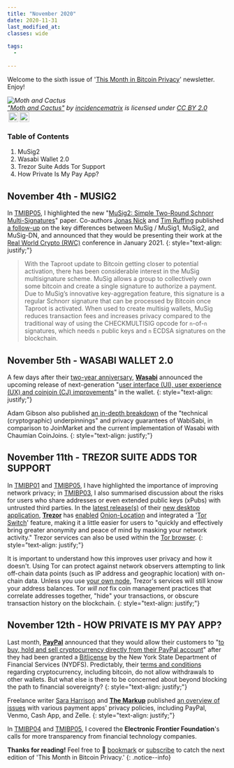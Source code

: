 ```yaml
---
title: "November 2020"
date: 2020-11-31
last_modified_at:
classes: wide
  
tags:
  - 
  
---
```


Welcome to the sixth issue of '[This Month in Bitcoin Privacy](https://enegnei.github.io/This-Month-In-Bitcoin-Privacy/about/)' newsletter. Enjoy!

<p style="font-size: 0.9rem;font-style: italic;"><img style="display: block;" src="https://live.staticflickr.com/1665/26390452831_cbab823d9b_b.jpg" alt="Moth and Cactus"><a href="https://www.flickr.com/photos/114641806@N08/26390452831">"Moth and Cactus"</a><span> by <a href="https://www.flickr.com/photos/114641806@N08">incidencematrix</a></span> is licensed under <a href="https://creativecommons.org/licenses/by/2.0/?ref=ccsearch&atype=html" style="margin-right: 5px;">CC BY 2.0</a><a href="https://creativecommons.org/licenses/by/2.0/?ref=ccsearch&atype=html" target="_blank" rel="noopener noreferrer" style="display: inline-block;white-space: none;margin-top: 2px;margin-left: 3px;height: 22px !important;"><img style="height: inherit;margin-right: 3px;display: inline-block;" src="https://search.creativecommons.org/static/img/cc_icon.svg?image_id=85c12ef6-a459-42ab-b6b3-4a051b9cff84" /><img style="height: inherit;margin-right: 3px;display: inline-block;" src="https://search.creativecommons.org/static/img/cc-by_icon.svg" /></a></p>

### Table of Contents

1. MuSig2
2. Wasabi Wallet 2.0
3. Trezor Suite Adds Tor Support
4. How Private Is My Pay App?

## November 4th - MUSIG2

In [TMIBP05](https://enegnei.github.io/This-Month-In-Bitcoin-Privacy/October_2020/#october-14th---smore-schnorr-and-tapscript), I highlighted the new "[MuSig2: Simple Two-Round Schnorr Multi-Signatures](https://eprint.iacr.org/2020/1261.pdf)" paper. Co-authors [Jonas Nick](https://twitter.com/n1ckler/status/1324057131159617539) and [Tim Ruffing](https://twitter.com/real_or_random) published [a follow-up](https://medium.com/blockstream/musig2-simple-two-round-schnorr-multisignatures-bf9582e99295) on the key differences between MuSig / MuSig1, MuSig2, and MuSig-DN, and announced that they would be presenting their work at the [Real World Crypto (RWC)](https://rwc.iacr.org/2021/) conference in January 2021.
{: style="text-align: justify;"}

> With the Taproot update to Bitcoin getting closer to potential activation, there has been considerable interest in the MuSig multisignature scheme. MuSig allows a group to collectively own some bitcoin and create a single signature to authorize a payment. Due to MuSig’s innovative key-aggregation feature, this signature is a regular Schnorr signature that can be processed by Bitcoin once Taproot is activated. When used to create multisig wallets, MuSig reduces transaction fees and increases privacy compared to the traditional way of using the CHECKMULTISIG opcode for `n`-of-`n` signatures, which needs `n` public keys and `n` ECDSA signatures on the blockchain.

## November 5th - WASABI WALLET 2.0

A few days after their [two-year anniversary](https://enegnei.github.io/This-Month-In-Bitcoin-Privacy/October_2020/#october-31st---happy-bitcoin-whitepaper-day), [**Wasabi**](https://twitter.com/wasabiwallet/status/1324260216540696577) announced the upcoming release of next-generation "[user interface (UI), user experience (UX) and coinjoin (CJ) improvements](https://blog.wasabiwallet.io/wasabi-wallet-2/)" in the wallet.
{: style="text-align: justify;"}

Adam Gibson also published [an in-depth breakdown](https://joinmarket.me/blog/blog/from-mac-to-wabisabi/) of the "technical (cryptographic) underpinnings" and privacy guarantees of WabiSabi, in comparison to JoinMarket and the current implementation of Wasabi with Chaumian CoinJoins.
{: style="text-align: justify;"}

## November 11th - TREZOR SUITE ADDS TOR SUPPORT

In [TMIBP01](https://enegnei.github.io/This-Month-In-Bitcoin-Privacy/June_2020/#june-9th---rebroadcasting-and-network-privacy) and [TMIBP05](https://enegnei.github.io/This-Month-In-Bitcoin-Privacy/October_2020/#october-11th---bip155-and-tor-onions-v3), I have highlighted the importance of improving network privacy; in [TMIBP03](https://enegnei.github.io/This-Month-In-Bitcoin-Privacy/August_2020/#august-27th---what-is-an-xpub), I also summarised discussion about the risks for users who share addresses or even extended public keys (xPubs) with untrusted third parties. In the [latest release(s)](https://github.com/trezor/trezor-suite/releases/tag/v20.11.1) of their [new desktop application](https://blog.trezor.io/introducing-trezor-suite-public-beta-7c5949aeef45), [**Trezor**](https://twitter.com/Trezor/status/1326548520975806465) has [enabled](https://github.com/trezor/trezor-suite/commit/1f526df2afa9e43e36208e7246433ab550b8ac5b#diff-2a78bf3847462032fce99353b8797e5800c906aaf47b6675d324e305732428a4) [Onion-Location](https://enegnei.github.io/This-Month-In-Bitcoin-Privacy/July_2020/#july-8th---hyperonionization) and integrated a '[Tor Switch](https://blog.trezor.io/privacy-in-trezor-suite-introducing-the-tor-switch-ac787a1c1c65)' feature, making it a little easier for users to "quickly and effectively bring greater anonymity and peace of mind by masking your network activity." Trezor services can also be used within the [Tor browser](https://wiki.trezor.io/Tor).
{: style="text-align: justify;"}

It is important to understand how this improves user privacy and how it doesn't. Using Tor can protect against network observers attempting to link off-chain data points (such as IP address and geographic location) with on-chain data. Unless you use [your own node](https://github.com/trezor/blockbook), Trezor's services will still know your address balances. Tor _will not_ fix coin management practices that correlate addresses together, "hide" your transactions, or obscure transaction history on the blockchain.
{: style="text-align: justify;"}

## November 12th - HOW PRIVATE IS MY PAY APP?

Last month, [**PayPal**](https://twitter.com/PayPal/status/1318930120523087873) announced that they would allow their customers to "[to buy, hold and sell cryptocurrency directly from their PayPal account](https://newsroom.paypal-corp.com/2020-10-21-PayPal-Launches-New-Service-Enabling-Users-to-Buy-Hold-and-Sell-Cryptocurrency)" after they had been granted a [Bitlicense](https://www.dfs.ny.gov/apps_and_licensing/virtual_currency_businesses/bitlicense_faqs) by the New York State Department of Financial Services (NYDFS). Predictably, their [terms and conditions](https://www.paypal.com/us/webapps/mpp/ua/cryptocurrencies-tnc) regarding cryptocurrency, including bitcoin, do not allow withdrawals to other wallets. But what else is there to be concerned about beyond blocking the path to financial sovereignty?
{: style="text-align: justify;"}

Freelance writer [Sara Harrison](https://twitter.com/atsaraharrison/status/1326890765465788418) and [**The Markup**](https://twitter.com/themarkup/status/1326872778004291586) published [an overview of issues](https://themarkup.org/ask-the-markup/2020/11/12/how-private-is-my-pay-app) with various payment apps' privacy policies, including PayPal, Venmo, Cash App, and Zelle.
{: style="text-align: justify;"}

In [TMIBP04](https://enegnei.github.io/This-Month-In-Bitcoin-Privacy/September_2020/#september-2nd---eff-calls-for-coinbase-transparency) and [TMIBP05](https://enegnei.github.io/This-Month-In-Bitcoin-Privacy/October_2020/#october-21st---coinbase-releases-transparency-report), I covered the **Electronic Frontier Foundation**'s calls for more transparency from financial technology companies.

**Thanks for reading!** Feel free to :bookmark: [bookmark](https://enegnei.github.io/This-Month-In-Bitcoin-Privacy/feed.xml) or [subscribe](https://github.com/Enegnei/This-Month-In-Bitcoin-Privacy) to catch the next edition of 'This Month in Bitcoin Privacy.'
{: .notice--info}

